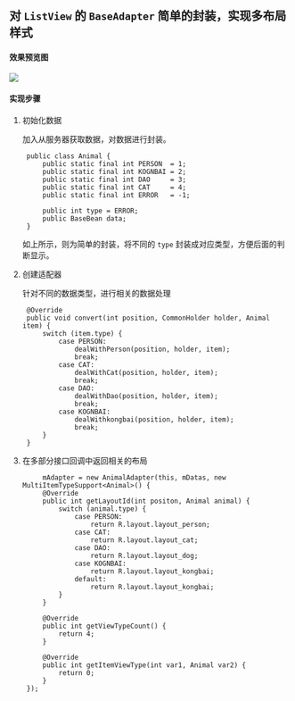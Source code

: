 ## 对 `ListView` 的 `BaseAdapter` 简单的封装，实现多布局样式

#### 效果预览图

![](http://upload-images.jianshu.io/upload_images/4043475-011fd7cd79eb9677.gif?imageMogr2/auto-orient/strip)

#### 实现步骤
1. 初始化数据
	
	加入从服务器获取数据，对数据进行封装。

		public class Animal {
		    public static final int PERSON  = 1;
		    public static final int KOGNBAI = 2;
		    public static final int DAO     = 3;
		    public static final int CAT     = 4;
		    public static final int ERROR   = -1;
		
		    public int type = ERROR;
		    public BaseBean data;
		}	

	如上所示，则为简单的封装，将不同的 `type` 封装成对应类型，方便后面的判断显示。
2. 创建适配器

	针对不同的数据类型，进行相关的数据处理

	    @Override
	    public void convert(int position, CommonHolder holder, Animal item) {
	        switch (item.type) {
	            case PERSON:
	                dealWithPerson(position, holder, item);
	                break;
	            case CAT:
	                dealWithCat(position, holder, item);
	                break;
	            case DAO:
	                dealWithDao(position, holder, item);
	                break;
	            case KOGNBAI:
	                dealWithkongbai(position, holder, item);
	                break;
	        }
	    }
3. 在多部分接口回调中返回相关的布局

	        mAdapter = new AnimalAdapter(this, mDatas, new MultiItemTypeSupport<Animal>() {
            @Override
            public int getLayoutId(int positon, Animal animal) {
                switch (animal.type) {
                    case PERSON:
                        return R.layout.layout_person;
                    case CAT:
                        return R.layout.layout_cat;
                    case DAO:
                        return R.layout.layout_dog;
                    case KOGNBAI:
                        return R.layout.layout_kongbai;
                    default:
                        return R.layout.layout_kongbai;
                }
            }

            @Override
            public int getViewTypeCount() {
                return 4;
            }

            @Override
            public int getItemViewType(int var1, Animal var2) {
                return 0;
            }
        });

